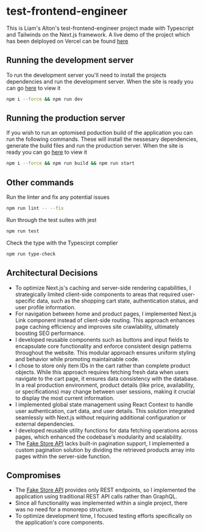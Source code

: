 # test-frontend-engineer

This is Liam's Alton's test-frontend-engineer project made with Typescript and Tailwinds on the Next.js framework. A live demo of the project which has been delployed on Vercel can be found [here](https://test-frontend-engineer-nine.vercel.app/)

## Running the development server

To run the development server you'll need to install the projects dependencies and run the development server. When the site is ready you can go [here](http://localhost:3000) to view it

```bash
npm i --force && npm run dev
```

## Running the production server

If you wish to run an optomised poduction build of the application you can run the following commands. These will install the nessesary dependencies, generate the build files and run the production server. When the site is ready you can go [here](http://localhost:3000) to view it

```bash
npm i --force && npm run build && npm run start
```

## Other commands

Run the linter and fix any potential issues

```bash
npm run lint -- --fix
```

Run through the test suites with jest

```bash
npm run test
```

Check the type with the Typescirpt complier

```bash
npm run type-check
```

## Architectural Decisions

* To optimize Next.js's caching and server-side rendering capabilities, I strategically limited client-side components to areas that required user-specific data, such as the shopping cart state, authentication status, and user profile information.
* For navigation between home and product pages, I implemented Next.js Link component instead of client-side routing. This approach enhances page caching efficiency and improves site crawlability, ultimately boosting SEO performance.
* I developed reusable components such as buttons and input fields to encapsulate core functionality and enforce consistent design patterns throughout the website. This modular approach ensures uniform styling and behavior while promoting maintainable code.
* I chose to store only item IDs in the cart rather than complete product objects. While this approach requires fetching fresh data when users navigate to the cart page, it ensures data consistency with the database. In a real production environment, product details (like price, availability, or specifications) may change between user sessions, making it crucial to display the most current information.
* I implemented global state management using React Context to handle user authentication, cart data, and user details. This solution integrated seamlessly with Next.js without requiring additional configuration or external dependencies.
* I developed reusable utility functions for data fetching operations across pages, which enhanced the codebase's modularity and scalability.
* The [Fake Store API](https://fakestoreapi.com/) lacks built-in pagination support, I implemented a custom pagination solution by dividing the retrieved products array into pages within the server-side function.

## Compromises

* The [Fake Store API](https://fakestoreapi.com/) provides only REST endpoints, so I implemented the application using traditional REST API calls rather than GraphQL.
* Since all functionality was implemented within a single project, there was no need for a monorepo structure.
* To optimize development time, I focused testing efforts specifically on the application's core components.
